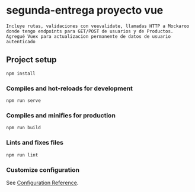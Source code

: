 # segunda-entrega proyecto vue
```
Incluye rutas, validaciones con veevalidate, llamadas HTTP a Mockaroo donde tengo endpoints para GET/POST de usuarios y de Productos.
Agregué Vuex para actualizacion permanente de datos de usuario autenticado
```

## Project setup
```
npm install
```

### Compiles and hot-reloads for development
```
npm run serve
```

### Compiles and minifies for production
```
npm run build
```

### Lints and fixes files
```
npm run lint
```

### Customize configuration
See [Configuration Reference](https://cli.vuejs.org/config/).
